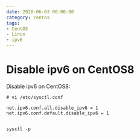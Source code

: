 ```yaml
---
date: 2020-06-03 00:00:00
category: centos
tags: 
- CentOS
- Linux
- ipv6
---
```

# Disable ipv6 on CentOS8

Disable ipv6 on CentOS8:
        
    # vi /etc/sysctl.conf

    net.ipv6.conf.all.disable_ipv6 = 1
    net.ipv6.conf.default.disable_ipv6 = 1


    sysctl -p